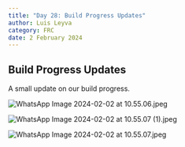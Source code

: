 ```yaml
---
title: "Day 28: Build Progress Updates"
author: Luis Leyva
category: FRC
date: 2 February 2024
---
```


## Build Progress Updates

A small update on our build progress.

![WhatsApp Image 2024-02-02 at 10.55.06.jpeg](February-2/WhatsApp_Image_2024-02-02_at_10.55.06.jpeg)

![WhatsApp Image 2024-02-02 at 10.55.07 (1).jpeg](<February-2/WhatsApp_Image_2024-02-02_at_10.55.07_(1).jpeg>)

![WhatsApp Image 2024-02-02 at 10.55.07.jpeg](February-2/WhatsApp_Image_2024-02-02_at_10.55.07.jpeg)
